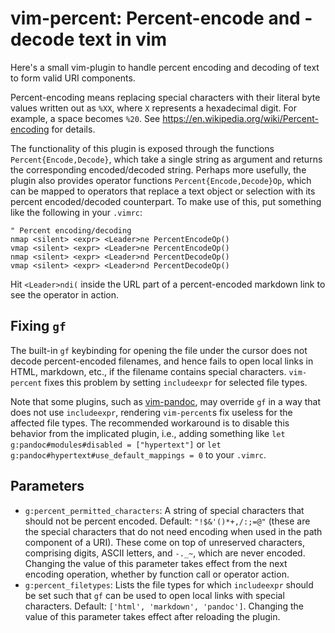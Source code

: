 # vim-percent: Percent-encode and -decode text in vim

Here's a small vim-plugin to handle percent encoding and decoding of text to form valid URI components.

Percent-encoding means replacing special characters with their literal byte values written out as `%XX`, where `X` represents a hexadecimal digit. For example, a space becomes `%20`. See <https://en.wikipedia.org/wiki/Percent-encoding> for details.

The functionality of this plugin is exposed through the functions `Percent{Encode,Decode}`, which take a single string as argument and returns the corresponding encoded/decoded string. Perhaps more usefully, the plugin also provides operator functions `Percent{Encode,Decode}Op`, which can be mapped to operators that replace a text object or selection with its percent encoded/decoded counterpart. To make use of this, put something like the following in your `.vimrc`:

```vim
" Percent encoding/decoding
nmap <silent> <expr> <Leader>ne PercentEncodeOp()
vmap <silent> <expr> <Leader>ne PercentEncodeOp()
nmap <silent> <expr> <Leader>nd PercentDecodeOp()
vmap <silent> <expr> <Leader>nd PercentDecodeOp()
```

Hit `<Leader>ndi(` inside the URL part of a percent-encoded markdown link to see the operator in action.

## Fixing `gf`

The built-in `gf` keybinding for opening the file under the cursor does not decode percent-encoded filenames, and hence fails to open local links in HTML, markdown, etc., if the filename contains special characters. `vim-percent` fixes this problem by setting `includeexpr` for selected file types.

Note that some plugins, such as [vim-pandoc](https://github.com/vim-pandoc/vim-pandoc), may override `gf` in a way that does not use `includeexpr`, rendering `vim-percent`s fix useless for the affected file types. The recommended workaround is to disable this behavior from the implicated plugin, i.e., adding something like `let g:pandoc#modules#disabled = ["hypertext"]` or `let g:pandoc#hypertext#use_default_mappings = 0` to your `.vimrc`.

## Parameters

* `g:percent_permitted_characters`: A string of special characters that should not be percent encoded. Default: `"!$&'()*+,/:;=@"` (these are the special characters that do not need encoding when used in the path component of a URI). These come on top of unreserved characters, comprising digits, ASCII letters, and `-._~`, which are never encoded. Changing the value of this parameter takes effect from the next encoding operation, whether by function call or operator action.
* `g:percent_filetypes`: Lists the file types for which `includeexpr` should be set such that `gf` can be used to open local links with special characters. Default: `['html', 'markdown', 'pandoc']`. Changing the value of this parameter takes effect after reloading the plugin.
